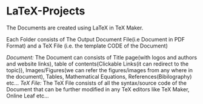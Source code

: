# LaTeX-Projects
The Documents are created using LaTeX in TeX Maker. 

Each Folder consists of The Output Document File(i.e Document in PDF Format) and a TeX File (i.e. the template CODE of the Document)

_Document:_ The Document can consists of Title page(with logos and authors and website links), table of contents(Clickable Links(it can redirect to the topic)), Images/Figures(we can refer the figures/images from any where in the document), Tables, Mathematical Equations, References(Bibilography) etc...
_TeX File:_ The TeX File consists of all the syntax/source code of the Document that can be further modified in any TeX editors like TeX Maker, Online Leaf etc...
